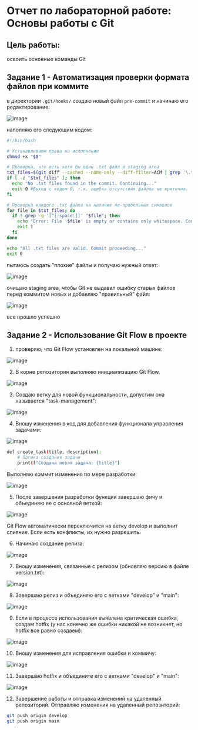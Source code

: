 # Отчет по лабораторной работе: Основы работы с Git
## Цель работы:  
освоить основные команды Git
## Задание 1 - Автоматизация проверки формата файлов при коммите
в директории ``` .git/hooks/ ``` создаю новый файл ``` pre-commit ``` и начинаю его редактирование:

![image](https://github.com/user-attachments/assets/63cf573e-df85-4988-a57d-602b7398b774)

наполняю его следующим кодом:
```bash
#!/bin/bash

# Устанавливаем права на исполнение
chmod +x "$0"

# Проверка, что есть хотя бы один .txt файл в staging area
txt_files=$(git diff --cached --name-only --diff-filter=ACM | grep '\.txt$')
if [ -z "$txt_files" ]; then
  echo "No .txt files found in the commit. Continuing..."
  exit 0 #Выход с кодом 0, т.к. ошибка отсутствия файлов не критична.
fi

# Проверка каждого .txt файла на наличие не-пробельных символов
for file in $txt_files; do
  if ! grep -q '[^[:space:]]' "$file"; then
    echo "Error: File '$file' is empty or contains only whitespace. Commit aborted." >&2
    exit 1
  fi
done

echo "All .txt files are valid. Commit proceeding..."
exit 0
```

пытаюсь создать "плохие" файлы и получаю нужный ответ:

![image](https://github.com/user-attachments/assets/932f15ac-d5b1-43f7-8b15-c5e417d982d5)

очищаю staging area, чтобы Git не выдавал ошибку старых файлов перед коммитом новых и добавляю "правильный" файл:

![image](https://github.com/user-attachments/assets/8cbfca04-3175-4d9d-873f-a12f84fa2f10)

все прошло успешно

## Задание 2 - Использование Git Flow в проекте
 
1. проверяю, что Git Flow установлен на локальной машине:

![image](https://github.com/user-attachments/assets/88d44fc0-7193-43e0-b750-2e5502deae6a)


2. В корне репозитория выполняю инициализацию Git Flow.

![image](https://github.com/user-attachments/assets/1cd28ffd-ed15-456b-a3a1-c443f87288d1)


3. Создаю ветку для новой функциональности, допустим она называется "task-management":

![image](https://github.com/user-attachments/assets/1c8ffb37-b297-4ec0-8075-11169ce57b20)


4. Вношу изменения в код для добавления функционала управления задачами:

![image](https://github.com/user-attachments/assets/0f8c7d46-99b8-4ec7-932d-5e77856c4930)

```bash
def create_task(title, description):
    # Логика создания задачи
    print(f"Создана новая задача: {title}")
```

Выполняю коммит изменения по мере разработки:

![image](https://github.com/user-attachments/assets/d7195bf0-6258-452e-9cc9-e1f321170afa)

5. После завершения разработки функции завершаю фичу и объединяю ее с основной веткой:

![image](https://github.com/user-attachments/assets/36d1b813-7192-4604-b3d2-27f2d5ea9c6d)

Git Flow автоматически переключится на ветку develop и выполнит слияние. Если есть конфликты, их нужно разрешить.

6. Начинаю создание релиза:

![image](https://github.com/user-attachments/assets/d4cabf4a-40cc-4a2c-ab1c-a8e7e3f128cb)

7. Вношу изменения, связанные с релизом (обновляю версию в файле version.txt):

![image](https://github.com/user-attachments/assets/83abe05b-53dd-44f5-8e65-a04d64eb1cb5)

8. Завершаю релиз и объединяю его с ветками "develop" и "main":

![image](https://github.com/user-attachments/assets/f43a0ce2-dabe-42a0-b4f7-d24933a3523a)

9. Если в процессе использования выявлена критическая ошибка, создам hotfix (у нас конечно же ошибки никакой не возникнет, но hotfix все равно создаем):

![image](https://github.com/user-attachments/assets/25ab9a86-e853-4d3d-99a5-15674920ce9f)

10. Вношу изменения для исправления ошибки и коммичу:

![image](https://github.com/user-attachments/assets/1bf7550d-40d4-479c-879c-a55cfaea5fa3)

11. Завершаю hotfix и объедините его с ветками "develop" и "main":

![image](https://github.com/user-attachments/assets/6288f32e-d154-4ec3-9c2b-aade198a17b7)

12. Завершение работы и отправка изменений на удаленный репозиторий. Отправляю изменения на удаленный репозиторий:

```bash
git push origin develop
git push origin main

```
